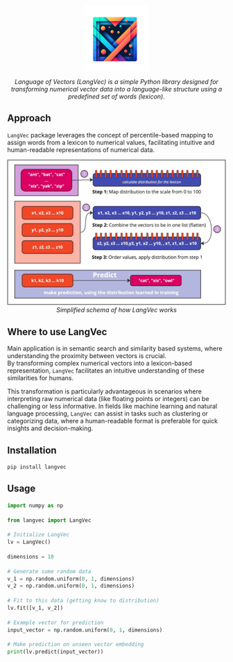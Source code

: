 <p align="center">
  <img src="assets/logo.png" alt="LangVec Logo" width="150">
</p>

<p align="center">
  <i>Language of Vectors (LangVec) is a simple Python library designed for transforming numerical vector data into a language-like structure using a predefined set of words (lexicon).</i>
</p>

## Approach

`LangVec` package leverages the concept of percentile-based mapping to assign words from a lexicon to numerical values, facilitating intuitive and human-readable representations of numerical data.

<p align="center">
  <img src="assets/langvec-schema.jpg" alt="LangVec Simplified schema" title="Simplified schema" width="900">
  <i>Simplified schema of how LangVec works</i>
</p>

## Where to use LangVec
Main application is in semantic search and similarity based systems, where understanding the proximity between vectors is crucial.  
By transforming complex numerical vectors into a lexicon-based representation, `LangVec` facilitates an intuitive understanding of these similarities for humans. 

This transformation is particularly advantageous in scenarios where interpreting raw numerical data (like floating points or integers) can be challenging or less informative. 
In fields like machine learning and natural language processing, `LangVec` can assist in tasks such as clustering or categorizing data, where a human-readable format is preferable for quick insights and decision-making.  

## Installation
```bash
pip install langvec
```

## Usage

```python
import numpy as np

from langvec import LangVec

# Initialize LangVec
lv = LangVec()

dimensions = 10

# Generate some random data
v_1 = np.random.uniform(0, 1, dimensions)
v_2 = np.random.uniform(0, 1, dimensions)

# Fit to this data (getting know to distribution)
lv.fit([v_1, v_2])

# Example vector for prediction
input_vector = np.random.uniform(0, 1, dimensions)

# Make prediction on unseen vector embedding
print(lv.predict(input_vector))
```